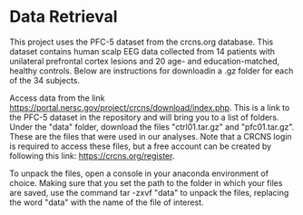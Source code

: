 # Data Retrieval

This project uses the PFC-5 dataset from the crcns.org database. This dataset contains human scalp EEG data collected from 14 patients with unilateral prefrontal cortex lesions and 20 age- and education-matched, healthy controls. Below are instructions for downloadin a .gz folder for each of the 34 subjects.

Access data from the link https://portal.nersc.gov/project/crcns/download/index.php. This is a link to the PFC-5 dataset in the repository and will bring you to a list of folders. Under the "data" folder, download the files "ctrl01.tar.gz" and "pfc01.tar.gz". These are the files that were used in our analyses. Note that a CRCNS login is required to access these files, but a free account can be created by following this link: https://crcns.org/register.

To unpack the files, open a console in your anaconda environment of choice. Making sure that you set the path to the folder in which your files are saved, use the command tar -zxvf "data" to unpack the files, replacing the word "data" with the name of the file of interest.
    
